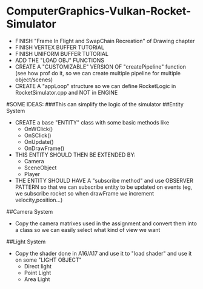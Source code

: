 # ComputerGraphics-Vulkan-Rocket-Simulator

- FINISH "Frame In Flight and SwapChain Recreation" of Drawing chapter
- FINISH VERTEX BUFFER TUTORIAL
- FINISH UNIFORM BUFFER TUTORIAL
- ADD THE "LOAD OBJ" FUNCTIONS
- CREATE A "CUSTOMIZABLE" VERSION OF "createPipeline" function
  (see how prof do it, so we can create multiple pipeline for multiple object/scenes)
- CREATE A "appLoop" structure so we can define RocketLogic in RocketSimulator.cpp and 
  NOT in ENGINE

#SOME IDEAS: 
###This can simplify the logic of the simulator
##Entity System
- CREATE a base "ENTITY" class with some basic methods like
  * OnWClick()
  * OnSClick()
  * OnUpdate()
  * OnDrawFrame()
- THIS ENTITY SHOULD THEN BE EXTENDED BY:
    * Camera
    * SceneObject
    * Player
- THE ENTITY SHOULD HAVE A "subscribe method" and use
  OBSERVER PATTERN so that we can subscribe entity to be 
  updated on events
  (eg, we subscribe rocket so when drawFrame we increment velocity,position...)
  
##Camera System
- Copy the camera matrixes used in the assignment and 
convert them into a class so we can easily select what kind
of view we want

##Light System
- Copy the shader done in A16/A17 and use it to "load shader"
 and use it on some "LIGHT OBJECT"
    * Direct light
    * Point Light
    * Area Light
